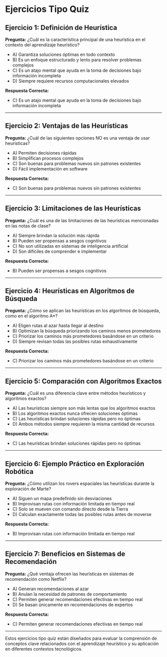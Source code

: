 # Ejercicios Tipo Quiz

## Ejercicio 1: Definición de Heurística
**Pregunta:** ¿Cuál es la característica principal de una heurística en el contexto del aprendizaje heurístico?
- A) Garantiza soluciones óptimas en todo contexto
- B) Es un enfoque estructurado y lento para resolver problemas complejos
- C) Es un atajo mental que ayuda en la toma de decisiones bajo información incompleta
- D) Siempre requiere recursos computacionales elevados

**Respuesta Correcta:** 
- C) Es un atajo mental que ayuda en la toma de decisiones bajo información incompleta

---

## Ejercicio 2: Ventajas de las Heurísticas
**Pregunta:** ¿Cuál de las siguientes opciones NO es una ventaja de usar heurísticas?
- A) Permiten decisiones rápidas
- B) Simplifican procesos complejos
- C) Son buenas para problemas nuevos sin patrones existentes
- D) Fácil implementación en software

**Respuesta Correcta:** 
- C) Son buenas para problemas nuevos sin patrones existentes

---

## Ejercicio 3: Limitaciones de las Heurísticas
**Pregunta:** ¿Cuál es una de las limitaciones de las heurísticas mencionadas en las notas de clase?
- A) Siempre brindan la solución más rápida
- B) Pueden ser propensas a sesgos cognitivos
- C) No son utilizadas en sistemas de inteligencia artificial
- D) Son difíciles de comprender e implementar

**Respuesta Correcta:** 
- B) Pueden ser propensas a sesgos cognitivos

---

## Ejercicio 4: Heurísticas en Algoritmos de Búsqueda
**Pregunta:** ¿Cómo se aplican las heurísticas en los algoritmos de búsqueda, como en el algoritmo A*?
- A) Eligen rutas al azar hasta llegar al destino
- B) Optimizan la búsqueda priorizando los caminos menos prometedores
- C) Priorizar los caminos más prometedores basándose en un criterio
- D) Siempre revisan todas las posibles rutas exhaustivamente

**Respuesta Correcta:** 
- C) Priorizar los caminos más prometedores basándose en un criterio

---

## Ejercicio 5: Comparación con Algoritmos Exactos
**Pregunta:** ¿Cuál es una diferencia clave entre métodos heurísticos y algoritmos exactos?
- A) Las heurísticas siempre son más lentas que los algoritmos exactos
- B) Los algoritmos exactos nunca ofrecen soluciones óptimas
- C) Las heurísticas brindan soluciones rápidas pero no óptimas
- D) Ambos métodos siempre requieren la misma cantidad de recursos

**Respuesta Correcta:** 
- C) Las heurísticas brindan soluciones rápidas pero no óptimas

---

## Ejercicio 6: Ejemplo Práctico en Exploración Robótica
**Pregunta:** ¿Cómo utilizan los rovers espaciales las heurísticas durante la exploración de Marte?
- A) Siguen un mapa predefinido sin desviaciones
- B) Improvisan rutas con información limitada en tiempo real
- C) Solo se mueven con comando directo desde la Tierra
- D) Calculan exactamente todas las posibles rutas antes de moverse

**Respuesta Correcta:** 
- B) Improvisan rutas con información limitada en tiempo real

---

## Ejercicio 7: Beneficios en Sistemas de Recomendación
**Pregunta:** ¿Qué ventaja ofrecen las heurísticas en sistemas de recomendación como Netflix?
- A) Generan recomendaciones al azar
- B) Anulan la necesidad de patrones de comportamiento
- C) Permiten generar recomendaciones efectivas en tiempo real
- D) Se basan únicamente en recomendaciones de expertos

**Respuesta Correcta:** 
- C) Permiten generar recomendaciones efectivas en tiempo real

---

Estos ejercicios tipo quiz están diseñados para evaluar la comprensión de conceptos clave relacionados con el aprendizaje heurístico y su aplicación en diferentes contextos tecnológicos.